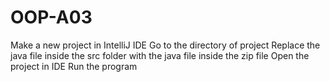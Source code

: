 # OOP-A03

Make a new project in IntelliJ IDE
Go to the directory of project
Replace the java file inside the src folder with the java file inside the zip file
Open the project in IDE
Run the program
